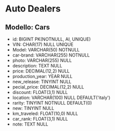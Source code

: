 # Auto Dealers

## Modello: Cars

- id:               BIGINT          PK(NOTNULL, AI, UNIQUE)
- VIN:              CHAR(17)        NULL UNIQUE
- Model:            VARCHAR(50)     NOTNULL
- car-brand:        VARCHAR(255)    NOTNULL
- photo:            VARCHAR(255)    NULL
- description:      TEXT            NULL
- price:            DECIMAL(12,2)   NULL
- production_year:  YEAR            NULL
- new_release:      TINYINT         NULL
- pecial_price:     DECIMAL(12,2)   NULL
- discount:         FLOAT(3,1)      NULL
- location:         VARCHAR(100)    NULL DEFAULT('italy')
- rarity:           TINYINT         NOTNULL DEFAULT(0)
- new:              TINYINT         NULL
- km_traveled:      FLOAT(10,0)     NULL
- car_rank:         FLOAT(3,1)      NULL
- note:             TEXT            NULL